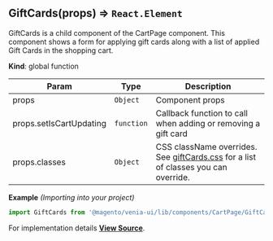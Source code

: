<a name="GiftCards"></a>

## GiftCards(props) ⇒ `React.Element`
GiftCards is a child component of the CartPage component.
This component shows a form for applying gift cards along with a list of applied
Gift Cards in the shopping cart.

**Kind**: global function  

| Param | Type | Description |
| --- | --- | --- |
| props | `Object` | Component props |
| props.setIsCartUpdating | `function` | Callback function to call when adding or removing a gift card |
| props.classes | `Object` | CSS className overrides. See [giftCards.css](https://github.com/magento/pwa-studio/blob/develop/packages/venia-ui/lib/components/CartPage/GiftCards/giftCards.css) for a list of classes you can override. |

**Example** *(Importing into your project)*  
```js
import GiftCards from '@magento/venia-ui/lib/components/CartPage/GiftCards';
```


For implementation details [**View Source**](https://github.com/magento/pwa-studio/blob/develop/packages/venia-ui/lib/components/CartPage/GiftCards/giftCards.js).